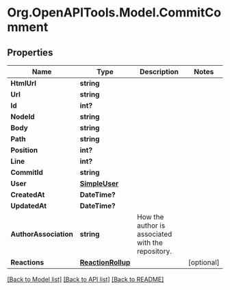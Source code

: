 # Org.OpenAPITools.Model.CommitComment

## Properties

Name | Type | Description | Notes
------------ | ------------- | ------------- | -------------
**HtmlUrl** | **string** |  | 
**Url** | **string** |  | 
**Id** | **int?** |  | 
**NodeId** | **string** |  | 
**Body** | **string** |  | 
**Path** | **string** |  | 
**Position** | **int?** |  | 
**Line** | **int?** |  | 
**CommitId** | **string** |  | 
**User** | [**SimpleUser**](SimpleUser.md) |  | 
**CreatedAt** | **DateTime?** |  | 
**UpdatedAt** | **DateTime?** |  | 
**AuthorAssociation** | **string** | How the author is associated with the repository. | 
**Reactions** | [**ReactionRollup**](ReactionRollup.md) |  | [optional] 

[[Back to Model list]](../README.md#documentation-for-models) [[Back to API list]](../README.md#documentation-for-api-endpoints) [[Back to README]](../README.md)

